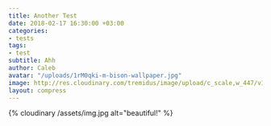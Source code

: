 ```yaml
---
title: Another Test
date: 2018-02-17 16:30:00 +03:00
categories:
- tests
tags:
- test
subtitle: Ahh
author: Caleb
avatar: "/uploads/1rM0qki-m-bison-wallpaper.jpg"
image: http://res.cloudinary.com/tremidus/image/upload/c_scale,w_447/v1485243172/bjvc8pn3petqxmh6ywfh.png
layout: compress
---
```


{% cloudinary /assets/img.jpg alt="beautiful!" %}
